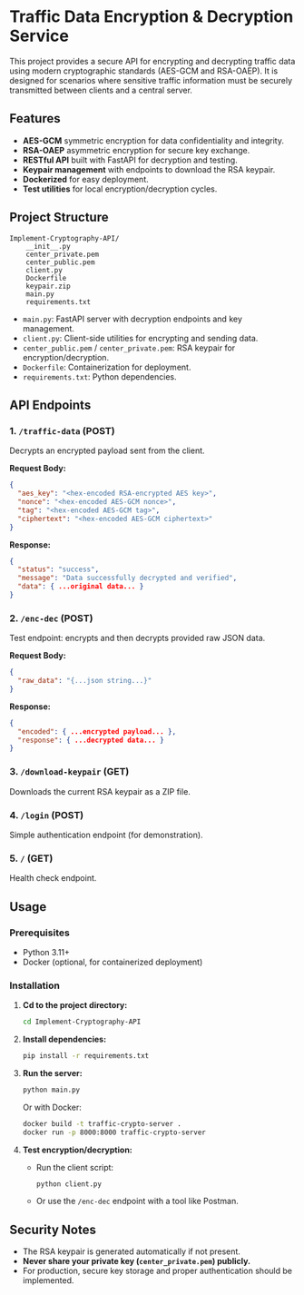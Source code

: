 # Traffic Data Encryption & Decryption Service

This project provides a secure API for encrypting and decrypting traffic data using modern cryptographic standards (AES-GCM and RSA-OAEP). It is designed for scenarios where sensitive traffic information must be securely transmitted between clients and a central server.

## Features

- **AES-GCM** symmetric encryption for data confidentiality and integrity.
- **RSA-OAEP** asymmetric encryption for secure key exchange.
- **RESTful API** built with FastAPI for decryption and testing.
- **Keypair management** with endpoints to download the RSA keypair.
- **Dockerized** for easy deployment.
- **Test utilities** for local encryption/decryption cycles.

## Project Structure

```
Implement-Cryptography-API/
    __init__.py
    center_private.pem
    center_public.pem
    client.py
    Dockerfile
    keypair.zip
    main.py
    requirements.txt
```

- `main.py`: FastAPI server with decryption endpoints and key management.
- `client.py`: Client-side utilities for encrypting and sending data.
- `center_public.pem` / `center_private.pem`: RSA keypair for encryption/decryption.
- `Dockerfile`: Containerization for deployment.
- `requirements.txt`: Python dependencies.

## API Endpoints

### 1. `/traffic-data` (POST)

Decrypts an encrypted payload sent from the client.

**Request Body:**
```json
{
  "aes_key": "<hex-encoded RSA-encrypted AES key>",
  "nonce": "<hex-encoded AES-GCM nonce>",
  "tag": "<hex-encoded AES-GCM tag>",
  "ciphertext": "<hex-encoded AES-GCM ciphertext>"
}
```

**Response:**
```json
{
  "status": "success",
  "message": "Data successfully decrypted and verified",
  "data": { ...original data... }
}
```

### 2. `/enc-dec` (POST)

Test endpoint: encrypts and then decrypts provided raw JSON data.

**Request Body:**
```json
{
  "raw_data": "{...json string...}"
}
```

**Response:**
```json
{
  "encoded": { ...encrypted payload... },
  "response": { ...decrypted data... }
}
```

### 3. `/download-keypair` (GET)

Downloads the current RSA keypair as a ZIP file.

### 4. `/login` (POST)

Simple authentication endpoint (for demonstration).

### 5. `/` (GET)

Health check endpoint.

## Usage

### Prerequisites

- Python 3.11+
- Docker (optional, for containerized deployment)

### Installation

1. **Cd to the project directory:**
    ```sh
    cd Implement-Cryptography-API
    ```

2. **Install dependencies:**
    ```sh
    pip install -r requirements.txt
    ```

3. **Run the server:**
    ```sh
    python main.py
    ```

   Or with Docker:
    ```sh
    docker build -t traffic-crypto-server .
    docker run -p 8000:8000 traffic-crypto-server
    ```

4. **Test encryption/decryption:**
    - Run the client script:
      ```sh
      python client.py
      ```
    - Or use the `/enc-dec` endpoint with a tool like Postman.

## Security Notes

- The RSA keypair is generated automatically if not present.
- **Never share your private key (`center_private.pem`) publicly.**
- For production, secure key storage and proper authentication should be implemented.